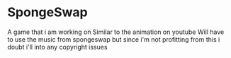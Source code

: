 # SpongeSwap
A game that i am working on
Similar to the animation on youtube
Will have to use the music from spongeswap but since i'm not profitting from this i doubt i'll into any copyright issues
